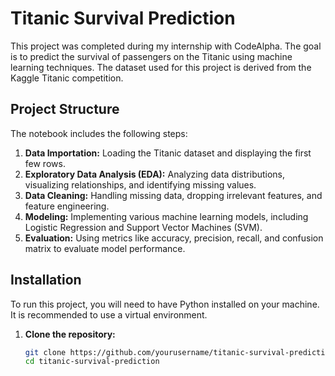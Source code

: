 # Titanic Survival Prediction

This project was completed during my internship with CodeAlpha. The goal is to predict the survival of passengers on the Titanic using machine learning techniques. The dataset used for this project is derived from the Kaggle Titanic competition.

## Project Structure

The notebook includes the following steps:

1. **Data Importation:** Loading the Titanic dataset and displaying the first few rows.
2. **Exploratory Data Analysis (EDA):** Analyzing data distributions, visualizing relationships, and identifying missing values.
3. **Data Cleaning:** Handling missing data, dropping irrelevant features, and feature engineering.
4. **Modeling:** Implementing various machine learning models, including Logistic Regression and Support Vector Machines (SVM).
5. **Evaluation:** Using metrics like accuracy, precision, recall, and confusion matrix to evaluate model performance.

## Installation

To run this project, you will need to have Python installed on your machine. It is recommended to use a virtual environment.

1. **Clone the repository:**
   ```bash
   git clone https://github.com/yourusername/titanic-survival-prediction.git
   cd titanic-survival-prediction
